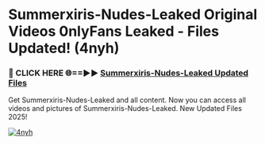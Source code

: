 # Summerxiris-Nudes-Leaked Original Videos 0nlyFans Leaked - Files Updated! (4nyh)

<h3>🔴 CLICK HERE 🌐==►► <a href="https://tinyurl.com/yc6ubb5a" rel="nofollow">Summerxiris-Nudes-Leaked Updated Files</a></h3>

Get Summerxiris-Nudes-Leaked and all content. Now you can access all videos and pictures of Summerxiris-Nudes-Leaked. New Updated Files 2025!

[![4nyh](https://i.imgur.com/7eu0CRL.gif)](https://tinyurl.com/yc6ubb5a)
